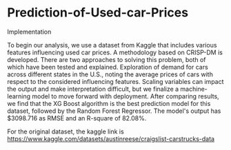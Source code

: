 # Prediction-of-Used-car-Prices
Implementation

To begin our analysis, we use a dataset from Kaggle that includes various features influencing used car prices. A methodology based on CRISP-DM is developed. There are two approaches to solving this problem, both of which have been tested and explained. Exploration of demand for cars across different states in the U.S., noting the average prices of cars with respect to the considered influencing features. Scaling variables can impact the output and make interpretation difficult, but we finalize a machine-learning model to move forward with deployment. After comparing results, we find that the XG Boost algorithm is the best prediction model for this dataset, followed by the Random Forest Regressor. The model's output has $3098.716 as RMSE and an R-square of 82.08%.


For the original dataset, the kaggle link is https://www.kaggle.com/datasets/austinreese/craigslist-carstrucks-data
